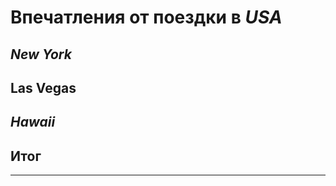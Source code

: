 # Впечатления от поездки в _**USA**_ 

## *New York*

## **Las Vegas**

## ***Hawaii***

## Итог
---